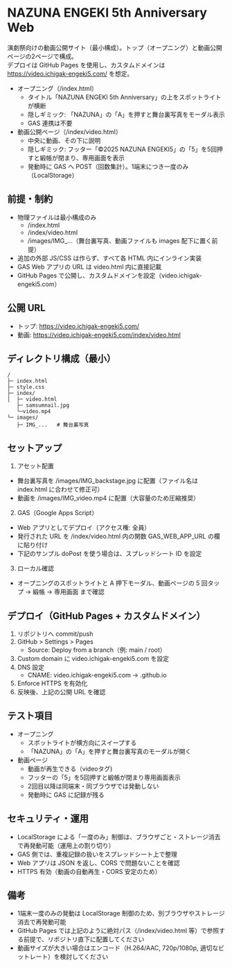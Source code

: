 # NAZUNA ENGEKI 5th Anniversary Web

演劇祭向けの動画公開サイト（最小構成）。トップ（オープニング）と動画公開ページの2ページで構成。  
デプロイは GitHub Pages を使用し、カスタムドメインは https://video.ichigak-engeki5.com/ を想定。

- オープニング（/index.html）
  - タイトル「NAZUNA ENGEKI 5th Anniversary」の上をスポットライトが横断
  - 隠しギミック: 「NAZUNA」の「A」を押すと舞台裏写真をモーダル表示
  - GAS 連携は不要
- 動画公開ページ（/index/video.html）
  - 中央に動画、その下に説明
  - 隠しギミック: フッター「©2025 NAZUNA ENGEKI5」の「5」を5回押すと緞帳が閉まり、専用画面を表示
  - 発動時に GAS へ POST（回数集計）。1端末につき一度のみ（LocalStorage）

## 前提・制約

- 物理ファイルは最小構成のみ
  - /index.html
  - /index/video.html
  - /images/IMG_...（舞台裏写真、動画ファイルも images 配下に置く前提）
- 追加の外部 JS/CSS は作らず、すべて各 HTML 内にインライン実装
- GAS Web アプリの URL は video.html 内に直接記載
- GitHub Pages で公開し、カスタムドメインを設定（video.ichigak-engeki5.com）

## 公開 URL

- トップ: https://video.ichigak-engeki5.com/
- 動画: https://video.ichigak-engeki5.com/index/video.html

## ディレクトリ構成（最小）

```
/
├─ index.html
├─ style.css
├─ index/
│  ├─ video.html
   ├─ samsumnail.jpg
   └─video.mp4
└─ images/
   ├─ IMG_...   # 舞台裏写真
```

## セットアップ

1) アセット配置
- 舞台裏写真を /images/IMG_backstage.jpg に配置（ファイル名は index.html に合わせて修正可）
- 動画を /images/IMG_video.mp4 に配置（大容量のため圧縮推奨）

2) GAS（Google Apps Script）
- Web アプリとしてデプロイ（アクセス権: 全員）
- 発行された URL を /index/video.html 内の関数 GAS_WEB_APP_URL の欄に貼り付け
- 下記のサンプル doPost を使う場合は、スプレッドシート ID を設定

3) ローカル確認
- オープニングのスポットライトと A 押下モーダル、動画ページの 5 回タップ → 緞帳 → 専用画面 まで確認

## デプロイ（GitHub Pages + カスタムドメイン）

1) リポジトリへ commit/push  
2) GitHub > Settings > Pages  
   - Source: Deploy from a branch（例: main / root）  
3) Custom domain に video.ichigak-engeki5.com を設定  
4) DNS 設定  
   - CNAME: video.ichigak-engeki5.com → <username>.github.io  
5) Enforce HTTPS を有効化  
6) 反映後、上記の公開 URL を確認

## テスト項目

- オープニング
  - スポットライトが横方向にスイープする
  - 「NAZUNA」の「A」を押すと舞台裏写真のモーダルが開く
- 動画ページ
  - 動画が再生できる（videoタグ)
  - フッターの「5」を5回押すと緞帳が閉まり専用画面表示
  - 2回目以降は同端末・同ブラウザでは発動しない
  - 発動時に GAS に記録が残る

## セキュリティ・運用

- LocalStorage による「一度のみ」制御は、ブラウザごと・ストレージ消去で再発動可能（運用上の割り切り）
- GAS 側では、重複記録の扱いをスプレッドシート上で整理
- Web アプリは JSON を返し、CORS で問題ないことを確認
- HTTPS 有効（動画の自動再生・CORS 安定のため）


## 備考

- 1端末一度のみの発動は LocalStorage 制御のため、別ブラウザやストレージ消去で再発動可能
- GitHub Pages では上記のように絶対パス（/index/video.html 等）で参照する前提で、リポジトリ直下に配置してください
- 動画サイズが大きい場合はエンコード（H.264/AAC, 720p/1080p, 適切なビットレート）を検討してください
